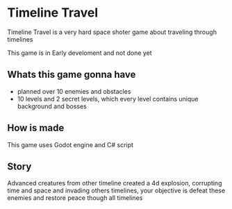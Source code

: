 # Timeline Travel

Timeline Travel is a very hard space shoter game about traveling through timelines

This game is in Early develoment and not done yet

## Whats this game gonna have

- planned over 10 enemies and obstacles
- 10 levels and 2 secret levels, which every level contains unique background and bosses

## How is made

This game uses Godot engine and C# script

## Story

Advanced creatures from other timeline created a 4d explosion, corrupting time and space and invading others timelines, your objective is defeat these enemies and restore peace though all timelines
